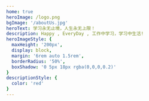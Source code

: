 ```yaml
---
home: true
heroImage: /logo.png
bgImage: '/aboutUs.jpg'
heroText: 学习永无止境，人生永无上限！
description: Happy , EveryDay , 工作中学习，学习中生活!
heroImageStyle: {
  maxHeight: '200px',
  display: block,
  margin: '6rem auto 1.5rem',
  borderRadius: '50%',
  boxShadow: '0 5px 18px rgba(0,0,0,0.2)'
}
descriptionStyle: {
  color: 'red'
}
---
```

